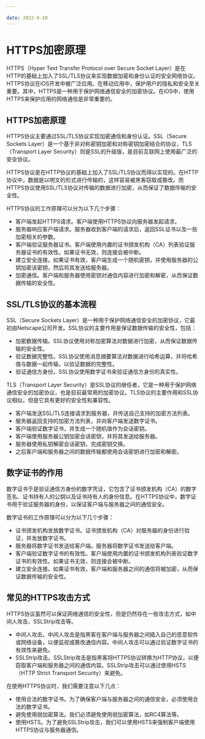 ```yaml
---
 
date: 2022-8-18
---
```


# HTTPS加密原理

HTTPS（Hyper Text Transfer Protocol over Secure Socket Layer）是在HTTP的基础上加入了SSL/TLS协议来实现数据加密和身份认证的安全网络协议。HTTPS协议在iOS开发中被广泛应用。在移动应用中，保护用户的隐私和安全至关重要。其中，HTTPS是一种用于保护网络通信安全的加密协议。在iOS中，使用HTTPS来保护应用的网络通信是非常重要的。

## HTTPS加密原理

HTTPS协议主要通过SSL/TLS协议实现加密通信和身份认证。SSL（Secure Sockets Layer）是一个基于非对称密钥加密和对称密钥加密结合的协议，TLS（Transport Layer Security）则是SSL的升级版，是目前互联网上使用最广泛的安全协议。<br>

HTTPS协议是在HTTP协议的基础上加入了SSL/TLS协议而得以实现的。在HTTP协议中，数据是以明文的形式进行传输的，这样容易被黑客窃取或篡改。而HTTPS协议使用SSL/TLS协议对传输的数据进行加密，从而保证了数据传输的安全性。<br>

HTTPS协议的工作原理可以分为以下几个步骤：
- 客户端发起HTTPS请求。客户端使用HTTPS协议向服务器发起请求。
- 服务器响应客户端请求。服务器收到客户端的请求后，返回SSL证书以及一些加密相关的参数。
- 客户端验证服务器证书。客户端使用内置的证书颁发机构（CA）列表验证服务器证书的有效性。如果证书无效，则连接会被中断。
- 建立安全连接。如果证书有效，客户端生成一个随机密钥，并使用服务器的公钥加密该密钥，然后将其发送给服务器。
- 加密通信。客户端和服务器使用密钥对通信内容进行加密和解密，从而保证数据传输的安全性。

## SSL/TLS协议的基本流程
SSL（Secure Sockets Layer）是一种用于保护网络通信安全的加密协议，它最初由Netscape公司开发。SSL协议的主要作用是保证数据传输的安全性，包括：
- 加密数据传输。SSL协议使用对称加密算法对数据进行加密，从而保证数据传输的安全性。
- 验证数据完整性。SSL协议使用消息摘要算法对数据进行哈希运算，并将哈希值与数据一起传输，以验证数据的完整性。
- 验证通信方身份。SSL协议使用数字证书来验证通信方身份的真实性。

TLS（Transport Layer Security）是SSL协议的继任者，它是一种用于保护网络通信安全的加密协议，也是目前最常用的加密协议。TLS协议的主要作用和SSL协议相似，但是它具有更好的安全性和兼容性。<br>

- 客户端发送SSL/TLS连接请求到服务器，并传送自己支持的加密方法列表。
- 服务器返回支持的加密方法列表，并向客户端发送数字证书。
- 客户端验证数字证书，并生成一个随机值作为会话密钥。
- 客户端使用服务器公钥加密会话密钥，并将其发送给服务器。
- 服务器使用私钥解密会话密钥，完成密钥交换。
- 之后客户端和服务器之间的数据传输都使用会话密钥进行加密和解密。


## 数字证书的作用
数字证书于是验证通信方身份的数字凭证，它包含了证书颁发机构（CA）的数字签名、证书持有人的公钥以及证书持有人的身份信息。在HTTPS协议中，数字证书用于验证服务器的身份，以保证客户端与服务器之间的通信安全。<br>

数字证书的工作原理可以分为以下几个步骤：

- 证书颁发机构发放数字证书。证书颁发机构（CA）对服务器的身份进行验证，并发放数字证书。
- 服务器将数字证书发送给客户端。服务器将数字证书发送给客户端。
- 客户端验证数字证书的有效性。客户端使用内置的证书颁发机构列表验证数字证书的有效性。如果证书无效，则连接会被中断。
- 建立安全连接。如果证书有效，客户端和服务器之间的通信将被加密，从而保证数据传输的安全性。

## 常见的HTTPS攻击方式
HTTPS协议虽然可以保证网络通信的安全性，但是仍然存在一些攻击方式，如中间人攻击、SSLStrip攻击等。

- 中间人攻击。中间人攻击是指黑客在客户端与服务器之间插入自己的恶意软件或网络设备，以便监视或篡改通信内容。中间人攻击可以通过验证数字证书的有效性来避免。
- SSLStrip攻击。SSLStrip攻击是指黑客将HTTPS协议转换为HTTP协议，以便窃取客户端和服务器之间的通信内容。SSLStrip攻击可以通过使用HSTS（HTTP Strict Transport Security）来避免。

在使用HTTPS协议时，我们需要注意以下几点：

- 使用合法的数字证书。为了确保客户端与服务器之间的通信安全，必须使用合法的数字证书。
- 避免使用弱加密算法。我们必须避免使用弱加密算法，如RC4算法等。
- 使用HSTS。为了避免SSLStrip攻击，我们可以使用HSTS来强制客户端使用HTTPS协议与服务器通信。


